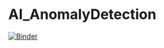 # AI_AnomalyDetection
[![Binder](https://mybinder.org/badge_logo.svg)](https://mybinder.org/v2/gh/VitaliAlexeev/AI_AnomalyDetection.git/HEAD)
